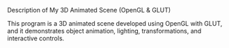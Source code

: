 Description of My 3D Animated Scene (OpenGL & GLUT)

This program is a 3D animated scene developed using OpenGL with GLUT, and it demonstrates object animation, lighting, transformations, and interactive controls.

